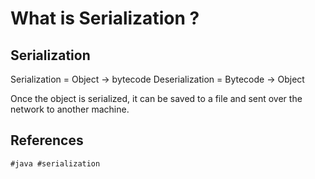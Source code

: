 # What is Serialization ? 

## Serialization
Serialization = Object -> bytecode
Deserialization = Bytecode -> Object  

Once the object is serialized, it can be saved to a file and sent over the network to another machine.


## References
    #java #serialization
    
